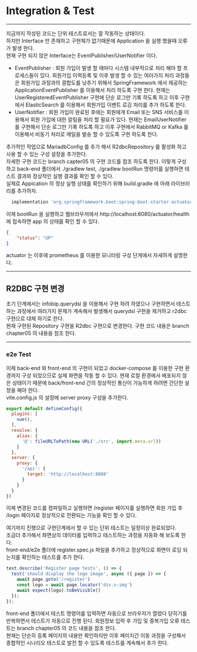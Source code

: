 # Integration & Test
---
지금까지 작성된 코드는 단위 테스트로서는 잘 작동하는 상태이다.   
하지만 Interface 만 존재하고 구현체가 없기때문에 Application 을 실행 했을때 오류가 발생 한다.   
현재 구현 되지 않은 Interface는 EventPublisher/UserNotifier 이다.   

- EventPublisher : 회원 가입이 발생 할 때마다 시스템 내부적으로 처리 해야 할 프로세스들이 있다. 회원가입 이력등록 및 이후 발생 할 수 있는 여러가지 처리 과정들은 회원가입 과정과의 결합도를 낮추기 위해서 SpringFramework 에서 제공하는 ApplicationEventPublisher 를 이용해서 처리 하도록 구현 한다. 현재는 UserRegisteredEventPublisher 구현에 단순 로그만 기록 하도록 하고 이후 구현에서 ElasticSearch 를 이용해서 회원가입 이벤트 로깅 처리를 추가 하도록 한다.
- UserNotifier : 회원 가입이 완료된 후에는 회원에게 Email 또는 SNS 서비스를 이용해서 회원 가입에 대한 알림을 처리 할 필요가 있다. 현재는 EmailUserNotifier 를 구현해서 단순 로그만 기록 하도록 하고 이후 구현에서 RabbitMQ or Kafka 를 이용해서 비동기 처리로 메일을 발송 할 수 있도록 구현 하도록 한다.
   
추가적인 작업으로 MariadbConfig 를 추가 해서 R2dbcRepository 를 활성화 하고 사용 할 수 있는 구성 설정을 추가한다.   
자세한 구현 코드는 branch capter05 의 구현 코드를 참조 하도록 한다.
이렇게 구성하고 back-end 폴더에서 ./gradlew test, ./gradlew bootRun 명령어를 실행하면 테스트 결과와 정상적인 실행 결과를 확인 할 수 있다.   
실제로 Appication 의 정상 실행 상태를 확인하기 위해 build.gradle 에 아래 라이브러리를 추가하자.   
```gradle
  implementation 'org.springframework.boot:spring-boot-starter-actuator'
```
이제 bootRun 을 실행하고 웹브라우저에서 http://localhost:8080/actuator/health 에 접속하면 app 의 상태를 확인 할 수 있다.   
```json
{
    "status": "UP"
}
```
actuator 는 이후에 prometheus 를 이용한 모니터링 구성 단게에서 자세하게 설명한다.   
   
---
## R2DBC 구현 변경
초기 단계에서는 infobip.querydsl 을 이용해서 구현 하려 하였으나 구현하면서 테스트 하는 과정에서 여러가지 문제가 계속해서 발생해서 querydsl 구현을 제거하고 r2dbc 구현으로 대체 하기로 한다.   
현재 구현된 Repository 구현을 R2dbc 구현으로 변경한다.   구현 코드 내용은 branch chapter05 의 내용을 참조 한다.   
   
---
### e2e Test
이제 back-end 와 front-end 의 구현이 되었고 docker-compose 를 이용한 구현 환경까지 구성 되었으므로 실제 화면을 작동 할 수 있다.
현재 로컬 환경에서 배포되지 않은 상태이기 때문에 back/front-end 간의 정상적인 통신이 가능하게 하려면 간단한 설정을 해야 한다.   
vite.config.js 의 설정에 server proxy 구성을 추가한다.
```javascript
export default defineConfig({
  plugins: [
    vue(),
  ],
  resolve: {
    alias: {
      '@': fileURLToPath(new URL('./src', import.meta.url))
    }
  },
  server: {
    proxy: {
      '/api': {
        target: 'http://localhost:8080'
      }
    }
  }
})
```
이제 변경된 코드를 컴파일하고 실행하면 /register 페이지를 실행하면 회원 가입 후 /login 페이지로 정상적으로 전환되는 기능을 확인 할 수 있다.   
   
여기까지 진행으로 구현단계에서 할 수 있는 단위 테스트는 일정이상 완료되었다.   
조금더 추가해서 화면상의 데이터를 입력하고 테스트하는 과정을 자동화 해 보도록 한다.   
front-end/e2e 폴더에 register.spec.js 파일을 추가하고 정상적으로 화면이 로딩 되는지를 확인하는 테스트를 추가 한다.   
```javascript
test.describe('Register page tests', () => {
  test('should display the logo image', async ({ page }) => {
    await page.goto('/register')
    const logo = await page.locator('div.v-img')
    await expect(logo).toBeVisible()
  });
});
```
front-end 폴더에서 테스트 명령어를 입력하면 자동으로 브라우저가 열렸다 닫히기를 반복하면서 테스트가 자동으로 진행 된다. 회원정보 입력 후 가입 및 중복가입 오류 테스트는 branch chapter05 의 코드 내용을 참조 한다.   
현재는 단순히 등록 페이지의 내용만 확인하지만 이후 페이지간 이동 과정을 구성해서 종합적인 시나리오 테스트로 발전 할 수 있도록 테스트를 계속해서 추가 한다.
   
